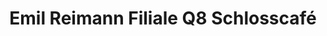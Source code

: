 ---
title: "Emil Reimann Filiale Q8 Schlosscafé"
url: /dresden/emil-reimann-filiale-q8-schlosscafe/
shop: Bäckerei
---